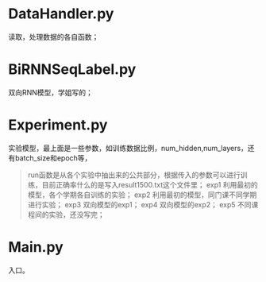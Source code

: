 # DataHandler.py
读取，处理数据的各自函数；
# BiRNNSeqLabel.py
双向RNN模型，学姐写的；
# Experiment.py
实验模型，最上面是一些参数，如训练数据比例，num_hidden,num_layers，还有batch_size和epoch等，
> run函数是从各个实验中抽出来的公共部分，根据传入的参数可以进行训练，目前正确率什么的是写入result1500.txt这个文件里；
> exp1 利用最初的模型，各个学期各自训练的实验；
> exp2 利用最初的模型，同门课不同学期进行实验；
> exp3 双向模型的exp1；
> exp4 双向模型的exp2；
> exp5 不同课程间的实验，还没写完；
# Main.py
入口。